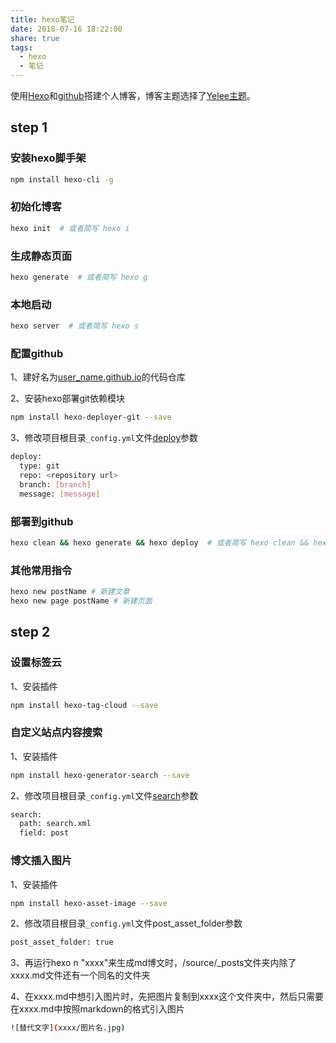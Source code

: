 ```yaml
---
title: hexo笔记
date: 2018-07-16 18:22:00
share: true
tags:
  - hexo
  - 笔记
---
```

使用[Hexo](https://hexo.io/)和[github](https://github.com/liaoyajun)搭建个人博客，博客主题选择了[Yelee主题](http://moxfive.coding.me/yelee/)。

## step 1

### 安装hexo脚手架

``` bash
npm install hexo-cli -g
```

### 初始化博客

``` bash
hexo init  # 或者简写 hexo i
```

### 生成静态页面

``` bash
hexo generate  # 或者简写 hexo g
```

### 本地启动

``` bash
hexo server  # 或者简写 hexo s
```

### 配置github

1、建好名为[user_name.github.io](https://github.com/liaoyajun/liaoyajun.github.io)的代码仓库

2、安装hexo部署git依赖模块
``` bash
npm install hexo-deployer-git --save
```

3、修改项目根目录`_config.yml`文件[deploy](https://hexo.io/docs/deployment.html)参数
``` bash
deploy:
  type: git
  repo: <repository url>
  branch: [branch]
  message: [message]
```

### 部署到github

``` bash
hexo clean && hexo generate && hexo deploy  # 或者简写 hexo clean && hexo g && hexo d
```

### 其他常用指令

``` bash
hexo new postName # 新建文章
hexo new page postName # 新建页面
```

## step 2

### 设置标签云

1、安装插件
``` bash
npm install hexo-tag-cloud --save
```

### 自定义站点内容搜索

1、安装插件
``` bash
npm install hexo-generator-search --save
```

2、修改项目根目录`_config.yml`文件[search](https://github.com/wzpan/hexo-generator-search)参数
``` bash
search:
  path: search.xml
  field: post
```

### 博文插入图片

1、安装插件
``` bash
npm install hexo-asset-image --save
```

2、修改项目根目录`_config.yml`文件post_asset_folder参数
``` bash
post_asset_folder: true
```

3、再运行hexo n "xxxx"来生成md博文时，/source/\_posts文件夹内除了xxxx.md文件还有一个同名的文件夹

4、在xxxx.md中想引入图片时，先把图片复制到xxxx这个文件夹中，然后只需要在xxxx.md中按照markdown的格式引入图片
``` bash
![替代文字](xxxx/图片名.jpg)
```

